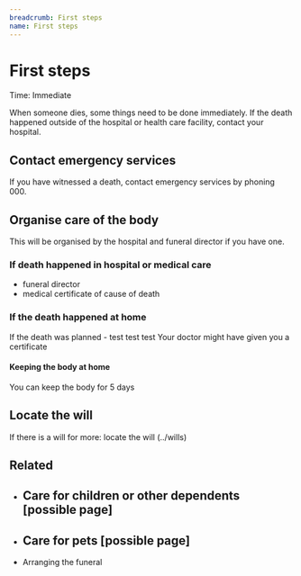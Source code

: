 ```yaml
---
breadcrumb: First steps
name: First steps
---
```


First steps
===========================

Time: Immediate

When someone dies, some things need to be done immediately. If the death happened outside of the hospital or health care facility, contact your hospital.

## Contact emergency services
If you have witnessed a death, contact emergency services by phoning 000.  

## Organise care of the body
This will be organised by the hospital and funeral director if you have one.

### If death happened in hospital or medical care
* funeral director
* medical certificate of cause of death

### If the death happened at home
If the death was planned - test test test
Your doctor might have given you a certificate

#### Keeping the body at home
You can keep the body for 5 days

## Locate the will
If there is a  will
for more: locate the will (../wills) 

## Related

* ## Care for children or other dependents [possible page]
* ## Care for pets [possible page]
* Arranging the funeral
